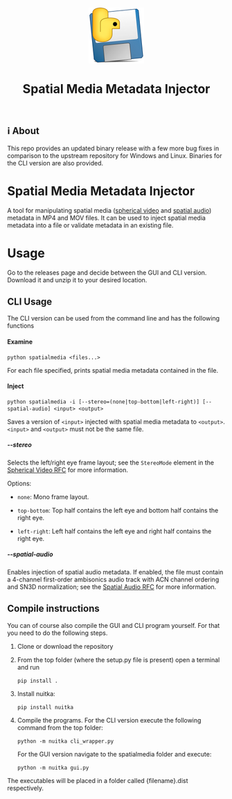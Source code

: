 <p align="center">
<img src="https://github.com/timminator/Spatial-Media-Metadata-Injector/blob/master/spatialmedia/Spatial%20Media%20Metadata%20Injector.png" alt="Spatial Media Metadata Injector Icon" width="128">
  <h1 align="center">Spatial Media Metadata Injector</h1>
  </p>
</p>

<br>

## ℹ About

This repo provides an updated binary release with a few more bug fixes in comparison to the upstream repository for Windows and Linux. Binaries for the CLI version are also provided.

# Spatial Media Metadata Injector

A tool for manipulating spatial media 
([spherical video](../docs/spherical-video-rfc.md) and
[spatial audio](../docs/spatial-audio-rfc.md)) metadata in MP4 and MOV files.
It can be used to inject spatial media metadata into a file or validate metadata
in an existing file.

# Usage

Go to the releases page and decide between the GUI and CLI version. Download it and unzip it to your desired location.


## CLI Usage

The CLI version can be used from the command line and has the following functions

#### Examine

    python spatialmedia <files...>

For each file specified, prints spatial media metadata contained in the file.

#### Inject

    python spatialmedia -i [--stereo=(none|top-bottom|left-right)] [--spatial-audio] <input> <output>

Saves a version of `<input>` injected with spatial media metadata to `<output>`.
`<input>` and `<output>` must not be the same file.

##### --stereo

Selects the left/right eye frame layout; see the `StereoMode` element in the
[Spherical Video RFC](../docs/spherical-video-rfc.md) for more information.

Options:

- `none`: Mono frame layout.

- `top-bottom`: Top half contains the left eye and bottom half contains the
right eye.

- `left-right`: Left half contains the left eye and right half contains the
right eye.

##### --spatial-audio

Enables injection of spatial audio metadata. If enabled, the file must contain a
4-channel first-order ambisonics audio track with ACN channel ordering and SN3D
normalization; see the [Spatial Audio RFC](../docs/spatial-audio-rfc.md) for
more information.

## Compile instructions

You can of course also compile the GUI and CLI program yourself. For that you need to do the following steps.

1. Clone or download the repository
2. From the top folder (where the setup.py file is present) open a terminal and run

    ```
    pip install .
    ```   

3. Install nuitka:

    ```
    pip install nuitka
    ```

4. Compile the programs. For the CLI version execute the following command from the top folder:

    ```
    python -m nuitka cli_wrapper.py
    ```

   For the GUI version navigate to the spatialmedia folder and execute:

    ```
    python -m nuitka gui.py
    ```

The executables will be placed in a folder called \{filename\}.dist respectively.